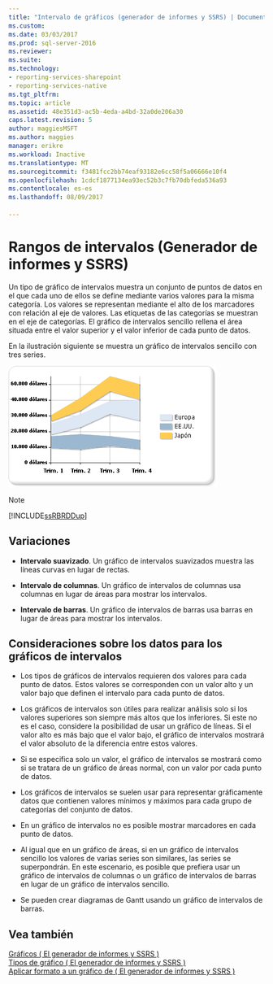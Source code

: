 ```yaml
---
title: "Intervalo de gráficos (generador de informes y SSRS) | Documentos de Microsoft"
ms.custom: 
ms.date: 03/03/2017
ms.prod: sql-server-2016
ms.reviewer: 
ms.suite: 
ms.technology:
- reporting-services-sharepoint
- reporting-services-native
ms.tgt_pltfrm: 
ms.topic: article
ms.assetid: 48e351d3-ac5b-4eda-a4bd-32a0de206a30
caps.latest.revision: 5
author: maggiesMSFT
ms.author: maggies
manager: erikre
ms.workload: Inactive
ms.translationtype: MT
ms.sourcegitcommit: f3481fcc2bb74eaf93182e6cc58f5a06666e10f4
ms.openlocfilehash: 1cdcf1877134ea93ec52b3c7fb70dbfeda536a93
ms.contentlocale: es-es
ms.lasthandoff: 08/09/2017

---
```

# <a name="range-charts-report-builder-and-ssrs"></a>Rangos de intervalos (Generador de informes y SSRS)
  Un tipo de gráfico de intervalos muestra un conjunto de puntos de datos en el que cada uno de ellos se define mediante varios valores para la misma categoría. Los valores se representan mediante el alto de los marcadores con relación al eje de valores. Las etiquetas de las categorías se muestran en el eje de categorías. El gráfico de intervalos sencillo rellena el área situada entre el valor superior y el valor inferior de cada punto de datos.  
  
 En la ilustración siguiente se muestra un gráfico de intervalos sencillo con tres series.  
  
 ![Gráfico de intervalos](../../reporting-services/report-design/media/rs-rangechart.gif "gráfico de intervalos")  
  
> [!NOTE]  
>  [!INCLUDE[ssRBRDDup](../../includes/ssrbrddup-md.md)]  
  
## <a name="variations"></a>Variaciones  
  
-   **Intervalo suavizado**. Un gráfico de intervalos suavizados muestra las líneas curvas en lugar de rectas.  
  
-   **Intervalo de columnas**. Un gráfico de intervalos de columnas usa columnas en lugar de áreas para mostrar los intervalos.  
  
-   **Intervalo de barras**. Un gráfico de intervalos de barras usa barras en lugar de áreas para mostrar los intervalos.  
  
## <a name="data-considerations-for-range-charts"></a>Consideraciones sobre los datos para los gráficos de intervalos  
  
-   Los tipos de gráficos de intervalos requieren dos valores para cada punto de datos. Estos valores se corresponden con un valor alto y un valor bajo que definen el intervalo para cada punto de datos.  
  
-   Los gráficos de intervalos son útiles para realizar análisis solo si los valores superiores son siempre más altos que los inferiores. Si este no es el caso, considere la posibilidad de usar un gráfico de líneas. Si el valor alto es más bajo que el valor bajo, el gráfico de intervalos mostrará el valor absoluto de la diferencia entre estos valores.  
  
-   Si se especifica solo un valor, el gráfico de intervalos se mostrará como si se tratara de un gráfico de áreas normal, con un valor por cada punto de datos.  
  
-   Los gráficos de intervalos se suelen usar para representar gráficamente datos que contienen valores mínimos y máximos para cada grupo de categorías del conjunto de datos.  
  
-   En un gráfico de intervalos no es posible mostrar marcadores en cada punto de datos.  
  
-   Al igual que en un gráfico de áreas, si en un gráfico de intervalos sencillo los valores de varias series son similares, las series se superpondrán. En este escenario, es posible que prefiera usar un gráfico de intervalos de columnas o un gráfico de intervalos de barras en lugar de un gráfico de intervalos sencillo.  
  
-   Se pueden crear diagramas de Gantt usando un gráfico de intervalos de barras.  
  
## <a name="see-also"></a>Vea también  
 [Gráficos &#40; El generador de informes y SSRS &#41;](../../reporting-services/report-design/charts-report-builder-and-ssrs.md)   
 [Tipos de gráfico &#40; El generador de informes y SSRS &#41;](../../reporting-services/report-design/chart-types-report-builder-and-ssrs.md)   
 [Aplicar formato a un gráfico de &#40; El generador de informes y SSRS &#41;](../../reporting-services/report-design/formatting-a-chart-report-builder-and-ssrs.md)  
  
  

